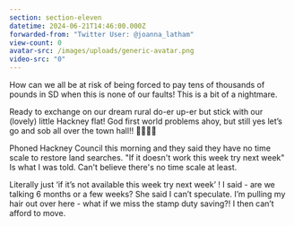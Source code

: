 ```yaml
---
section: section-eleven
datetime: 2024-06-21T14:46:00.000Z
forwarded-from: "Twitter User: @joanna_latham"
view-count: 0
avatar-src: /images/uploads/generic-avatar.png
video-src: "0"
---
```

How can we all be at risk of being forced to pay tens of thousands of pounds in SD when this is none of our faults! This is a bit of a nightmare.

Ready to exchange on our dream rural do-er up-er but stick with our (lovely) little Hackney flat! God first world problems ahoy, but still yes let’s go and sob all over the town hall!! 🥂😭😭😭

Phoned Hackney Council this morning and they said they have no time scale to restore land searches. "If it doesn't work this week try next week" Is what I was told. Can't believe there's no time scale at least.

Literally just ‘if it’s not available this week try next week’ ! I said - are we talking 6 months or a few weeks? She said I can’t speculate. I’m pulling my hair out over here - what if we miss the stamp duty saving?! I then can’t afford to move.

